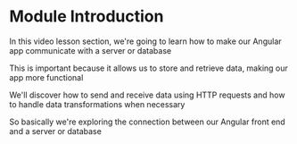 # Module Introduction

In this video lesson section, we're going to learn how to make our Angular app communicate with a server or database

This is important because it allows us to store and retrieve data, making our app more functional

We'll discover how to send and receive data using HTTP requests and how to handle data transformations when necessary

So basically we're exploring the connection between our Angular front end and a server or database
